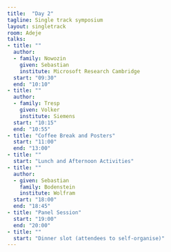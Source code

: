 ```yaml
---
title:  "Day 2"
tagline: Single track symposium
layout: singletrack
room: Adeje
talks:
- title: ""
  author: 
  - family: Nowozin
    given: Sebastian
    institute: Microsoft Research Cambridge
  start: "09:30"
  end: "10:10"
- title: ""
  author:
  - family: Tresp
    given: Volker
    institute: Siemens
  start: "10:15"
  end: "10:55"
- title: "Coffee Break and Posters"
  start: "11:00"
  end: "13:00"
- title: ""
  start: "Lunch and Afternoon Activities"
- title: ""
  author: 
  - given: Sebastian
    family: Bodenstein
    institute: Wolfram
  start: "18:00"
  end: "18:45"
- title: "Panel Session"
  start: "19:00"
  end: "20:00"
- title: ""
  start: "Dinner slot (attendees to self-organise)"
---
```

